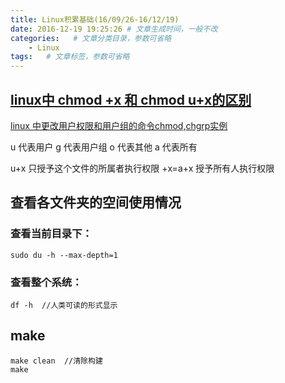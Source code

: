```yaml
---
title: Linux积累基础(16/09/26-16/12/19)
date: 2016-12-19 19:25:26 # 文章生成时间，一般不改
categories:   # 文章分类目录，参数可省略
    - Linux
tags:   # 文章标签，参数可省略
---
```

##  [linux中 chmod +x 和 chmod u+x的区别](http://blog.csdn.net/uniquewonderq/article/details/50774484)
[linux 中更改用户权限和用户组的命令chmod,chgrp实例](http://www.cnblogs.com/zdz8207/p/3793246.html)

u 代表用户
g 代表用户组
o 代表其他
a 代表所有

u+x 只授予这个文件的所属者执行权限
+x=a+x 授予所有人执行权限

<!--more-->
## 查看各文件夹的空间使用情况
### 查看当前目录下：
```
sudo du -h --max-depth=1
```
### 查看整个系统：
```
df -h  //人类可读的形式显示
```

## make
```
make clean  //清除构建
make
```